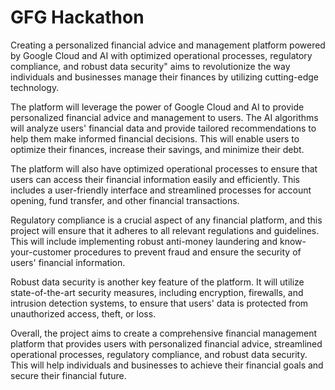 # GFG Hackathon
Creating a personalized financial advice and management platform powered by Google Cloud and AI with optimized operational processes, regulatory compliance, and robust data security" aims to revolutionize the way individuals and businesses manage their finances by utilizing cutting-edge technology.

The platform will leverage the power of Google Cloud and AI to provide personalized financial advice and management to users. The AI algorithms will analyze users' financial data and provide tailored recommendations to help them make informed financial decisions. This will enable users to optimize their finances, increase their savings, and minimize their debt.

The platform will also have optimized operational processes to ensure that users can access their financial information easily and efficiently. This includes a user-friendly interface and streamlined processes for account opening, fund transfer, and other financial transactions.

Regulatory compliance is a crucial aspect of any financial platform, and this project will ensure that it adheres to all relevant regulations and guidelines. This will include implementing robust anti-money laundering and know-your-customer procedures to prevent fraud and ensure the security of users' financial information.

Robust data security is another key feature of the platform. It will utilize state-of-the-art security measures, including encryption, firewalls, and intrusion detection systems, to ensure that users' data is protected from unauthorized access, theft, or loss.

Overall, the project aims to create a comprehensive financial management platform that provides users with personalized financial advice, streamlined operational processes, regulatory compliance, and robust data security. This will help individuals and businesses to achieve their financial goals and secure their financial future.
